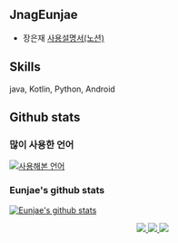 ## JnagEunjae
* 장은재 [사용설명서(노션)](https://www.notion.so/Hi-I-m-Eunjae-b51d673cd6fc47b4bbf7cba63b0f36d7)
<!--
**ejjang2030/ejjang2030** is a ✨ _special_ ✨ repository because its `README.md` (this file) appears on your GitHub profile.

Here are some ideas to get you started:

- 🔭 I’m currently working on ...
- 🌱 I’m currently learning ...
- 👯 I’m looking to collaborate on ...
- 🤔 I’m looking for help with ...
- 💬 Ask me about ...
- 📫 How to reach me: ...
- 😄 Pronouns: ...
- ⚡ Fun fact: ...
-->

## Skills
java, Kotlin, Python, Android

<!-- ## 취미(Hobbies) -->

## Github stats
### 많이 사용한 언어
[![사용해본 언어](https://github-readme-stats.vercel.app/api/top-langs/?username=ejjang2030)](https://github.com/anuraghazra/github-readme-stats)
### Eunjae's github stats
[![Eunjae's github stats](https://github-readme-stats.vercel.app/api?username=ejjang2030)](https://github.com/anuraghazra/github-readme-stats)



<div align="center">
  <a href="https://www.linkedin.com/in/ejjang2030/">
  <img src="https://img.shields.io/badge/-LinkedIn-blue?style=flat-square&logo=Linkedin&logoColor=white&link=https://www.linkedin.com/in/ejjang2030/"/>
  </a>
<a href="https://www.instagram.com/mkdirejjcdejj/">
  <img src="https://img.shields.io/badge/-Instagram-dd2a7b?style=flat-square&logo=instagram&logoColor=white&link=https://www.instagram.com/mkdirejjcdejj/"/>
  </a>
  <a href="mailto:ejjang2030@gmail.com"><img src="https://img.shields.io/badge/-Gmail-d14836?style=flat-square&logo=Gmail&logoColor=white&link=mailto:ejjang2030@gmail.com"/></a>

</div>
